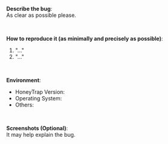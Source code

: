 <!-- This form is for bug reports only.

+ If you want to ask for help or if you have a question, please use this form: 

https://github.com/IllIlIlIlI/h/issues/new?template=question.md


+ If you want to request a feature or suggest an idea, please use this form: 

https://github.com/IllIlIlIlI/h/issues/new?template=feature.md

-->

**Describe the bug**: <br>
As clear as possible please.

<br>

**How to reproduce it (as minimally and precisely as possible)**: 
1. "..."
2. "..."

<br>

**Environment**:  
- HoneyTrap Version: 
- Operating System: 
- Others: 

<br>

**Screenshots (Optional)**: <br>
It may help explain the bug.




